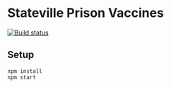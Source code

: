# Stateville Prison Vaccines

[![Build status](https://github.com/southsideweekly/prison-vaccines/workflows/CICD/badge.svg)](https://github.com/southsideweekly/prison-vaccines/actions?query=workflow%3ACICD)

## Setup

```shell
npm install
npm start
```

